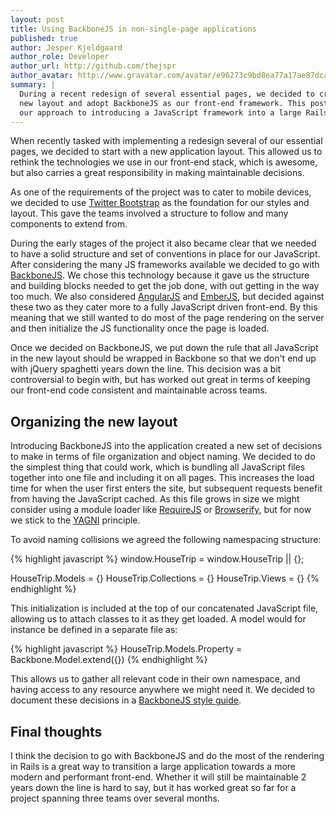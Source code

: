 ```yaml
---
layout: post
title: Using BackboneJS in non-single-page applications
published: true
author: Jesper Kjeldgaard
author_role: Developer
author_url: http://github.com/thejspr
author_avatar: http://www.gravatar.com/avatar/e96273c9bd8ea77a17ae87dca4c0de4c
summary: |
  During a recent redesign of several essential pages, we decided to create a
  new layout and adopt BackboneJS as our front-end framework. This post describes
  our approach to introducing a JavaScript framework into a large Rails application.
---
```


When recently tasked with implementing a redesign several of our essential
pages, we decided to start with a new application layout. This allowed us to
rethink the technologies we use in our front-end stack, which is awesome, but
also carries a great responsibility in making maintainable decisions.

As one of the requirements of the project was to cater to mobile devices, we
decided to use [Twitter Bootstrap](http://getbootstrap.com) as the foundation
for our styles and layout. This gave the teams involved a structure to follow
and many components to extend from.

During the early stages of the project it also became clear that we needed to
have a solid structure and set of conventions in place for our JavaScript. After
considering the many JS frameworks available we decided to go with
[BackboneJS](http://backbonejs.org).
We chose this technology because it gave us the structure and building blocks
needed to get the job done, with out getting in the way too much. We also
considered [AngularJS](http://angularjs.org) and [EmberJS](http://emberjs.com),
but decided against these two as they cater more to a fully JavaScript driven
front-end. By this meaning that we still wanted to do most of the page rendering
on the server and then initialize the JS functionality once the page is loaded.

Once we decided on BackboneJS, we put down the rule that all JavaScript in the
new layout should be wrapped in Backbone so that we don't end up with jQuery
spaghetti years down the line. This decision was a bit controversial to begin
with, but has worked out great in terms of keeping our front-end code consistent
and maintainable across teams.

## Organizing the new layout

Introducing BackboneJS into the application created a new set of decisions to
make in terms of file organization and object naming. We decided to do the
simplest thing that could work, which is bundling all JavaScript files together
into one file and including it on all pages. This increases the load time
for when the user first enters the site, but subsequent requests benefit from having the
JavaScript cached. As this file grows in size we might consider using a module
loader like [RequireJS](http://requirejs.org) or
[Browserify](http://browserify.org), but for now we stick to the
[YAGNI](http://en.wikipedia.org/wiki/You_aren't_gonna_need_it) principle.

To avoid naming collisions we agreed the following namespacing structure:

{% highlight javascript %}
window.HouseTrip = window.HouseTrip || {};

HouseTrip.Models = {}
HouseTrip.Collections = {}
HouseTrip.Views = {}
{% endhighlight %}

This initialization is included at the top of our concatenated JavaScript file,
allowing us to attach classes to it as they get loaded. A model would for
instance be defined in a separate file as:

{% highlight javascript %}
HouseTrip.Models.Property = Backbone.Model.extend({})
{% endhighlight %}

This allows us to gather all relevant code in their own namespace, and having
access to any resource anywhere we might need it. We decided to document
these decisions in a [BackboneJS style guide](https://github.com/HouseTrip/backbone-style-guide).

## Final thoughts

I think the decision to go with BackboneJS and do the most of the rendering in
Rails is a great way to transition a large application towards a more modern
and performant front-end. Whether it will still be maintainable 2 years down
the line is hard to say, but it has worked great so far for a project spanning
three teams over several months.
